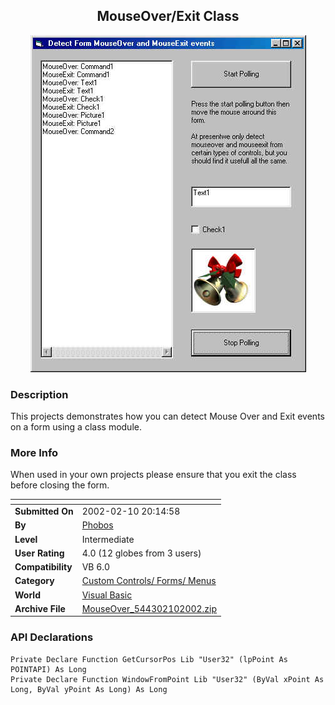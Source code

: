 ﻿<div align="center">

## MouseOver/Exit Class

<img src="PIC2002210146241369.jpg">
</div>

### Description

This projects demonstrates how you can detect Mouse Over and Exit events on a form using a class module.
 
### More Info
 
When used in your own projects please ensure that you exit the class before closing the form.


<span>             |<span>
---                |---
**Submitted On**   |2002-02-10 20:14:58
**By**             |[Phobos](https://github.com/Planet-Source-Code/PSCIndex/blob/master/ByAuthor/phobos.md)
**Level**          |Intermediate
**User Rating**    |4.0 (12 globes from 3 users)
**Compatibility**  |VB 6\.0
**Category**       |[Custom Controls/ Forms/  Menus](https://github.com/Planet-Source-Code/PSCIndex/blob/master/ByCategory/custom-controls-forms-menus__1-4.md)
**World**          |[Visual Basic](https://github.com/Planet-Source-Code/PSCIndex/blob/master/ByWorld/visual-basic.md)
**Archive File**   |[MouseOver\_544302102002\.zip](https://github.com/Planet-Source-Code/phobos-mouseover-exit-class__1-31658/archive/master.zip)

### API Declarations

```
Private Declare Function GetCursorPos Lib "User32" (lpPoint As POINTAPI) As Long
Private Declare Function WindowFromPoint Lib "User32" (ByVal xPoint As Long, ByVal yPoint As Long) As Long
```





